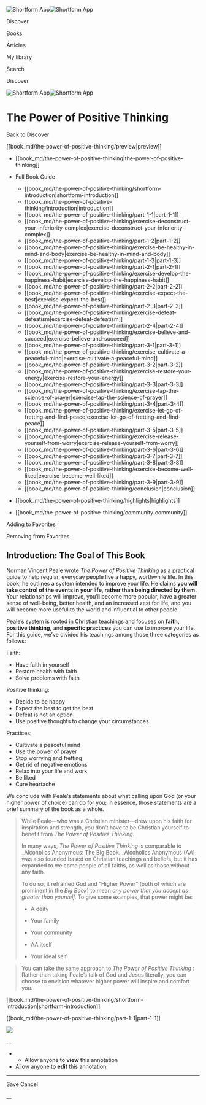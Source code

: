 ![Shortform App](/img/logo.36a2399e.svg)![Shortform App](/img/logo-dark.70c1b072.svg)

Discover

Books

Articles

My library

Search

Discover

![Shortform App](/img/logo.36a2399e.svg)![Shortform App](/img/logo-dark.70c1b072.svg)

# The Power of Positive Thinking

Back to Discover

[[book_md/the-power-of-positive-thinking/preview|preview]]

  * [[book_md/the-power-of-positive-thinking|the-power-of-positive-thinking]]
  * Full Book Guide

    * [[book_md/the-power-of-positive-thinking/shortform-introduction|shortform-introduction]]
    * [[book_md/the-power-of-positive-thinking/introduction|introduction]]
    * [[book_md/the-power-of-positive-thinking/part-1-1|part-1-1]]
    * [[book_md/the-power-of-positive-thinking/exercise-deconstruct-your-inferiority-complex|exercise-deconstruct-your-inferiority-complex]]
    * [[book_md/the-power-of-positive-thinking/part-1-2|part-1-2]]
    * [[book_md/the-power-of-positive-thinking/exercise-be-healthy-in-mind-and-body|exercise-be-healthy-in-mind-and-body]]
    * [[book_md/the-power-of-positive-thinking/part-1-3|part-1-3]]
    * [[book_md/the-power-of-positive-thinking/part-2-1|part-2-1]]
    * [[book_md/the-power-of-positive-thinking/exercise-develop-the-happiness-habit|exercise-develop-the-happiness-habit]]
    * [[book_md/the-power-of-positive-thinking/part-2-2|part-2-2]]
    * [[book_md/the-power-of-positive-thinking/exercise-expect-the-best|exercise-expect-the-best]]
    * [[book_md/the-power-of-positive-thinking/part-2-3|part-2-3]]
    * [[book_md/the-power-of-positive-thinking/exercise-defeat-defeatism|exercise-defeat-defeatism]]
    * [[book_md/the-power-of-positive-thinking/part-2-4|part-2-4]]
    * [[book_md/the-power-of-positive-thinking/exercise-believe-and-succeed|exercise-believe-and-succeed]]
    * [[book_md/the-power-of-positive-thinking/part-3-1|part-3-1]]
    * [[book_md/the-power-of-positive-thinking/exercise-cultivate-a-peaceful-mind|exercise-cultivate-a-peaceful-mind]]
    * [[book_md/the-power-of-positive-thinking/part-3-2|part-3-2]]
    * [[book_md/the-power-of-positive-thinking/exercise-restore-your-energy|exercise-restore-your-energy]]
    * [[book_md/the-power-of-positive-thinking/part-3-3|part-3-3]]
    * [[book_md/the-power-of-positive-thinking/exercise-tap-the-science-of-prayer|exercise-tap-the-science-of-prayer]]
    * [[book_md/the-power-of-positive-thinking/part-3-4|part-3-4]]
    * [[book_md/the-power-of-positive-thinking/exercise-let-go-of-fretting-and-find-peace|exercise-let-go-of-fretting-and-find-peace]]
    * [[book_md/the-power-of-positive-thinking/part-3-5|part-3-5]]
    * [[book_md/the-power-of-positive-thinking/exercise-release-yourself-from-worry|exercise-release-yourself-from-worry]]
    * [[book_md/the-power-of-positive-thinking/part-3-6|part-3-6]]
    * [[book_md/the-power-of-positive-thinking/part-3-7|part-3-7]]
    * [[book_md/the-power-of-positive-thinking/part-3-8|part-3-8]]
    * [[book_md/the-power-of-positive-thinking/exercise-become-well-liked|exercise-become-well-liked]]
    * [[book_md/the-power-of-positive-thinking/part-3-9|part-3-9]]
    * [[book_md/the-power-of-positive-thinking/conclusion|conclusion]]
  * [[book_md/the-power-of-positive-thinking/highlights|highlights]]
  * [[book_md/the-power-of-positive-thinking/community|community]]



Adding to Favorites 

Removing from Favorites 

## Introduction: The Goal of This Book

Norman Vincent Peale wrote _The Power of Positive Thinking_ as a practical guide to help regular, everyday people live a happy, worthwhile life. In this book, he outlines a system intended to improve your life. He claims **you will take control of the events in your life, rather than being directed by them.** Your relationships will improve, you’ll become more popular, have a greater sense of well-being, better health, and an increased zest for life, and you will become more useful to the world and influential to other people.

Peale’s system is rooted in Christian teachings and focuses on **faith, positive thinking,** and **specific practices** you can use to improve your life. For this guide, we’ve divided his teachings among those three categories as follows:

Faith:

  * Have faith in yourself
  * Restore health with faith
  * Solve problems with faith



Positive thinking:

  * Decide to be happy
  * Expect the best to get the best
  * Defeat is not an option
  * Use positive thoughts to change your circumstances



Practices:

  * Cultivate a peaceful mind
  * Use the power of prayer
  * Stop worrying and fretting
  * Get rid of negative emotions
  * Relax into your life and work
  * Be liked
  * Cure heartache



We conclude with Peale’s statements about what calling upon God (or your higher power of choice) can do for you; in essence, those statements are a brief summary of the book as a whole.

> While Peale—who was a Christian minister—drew upon his faith for inspiration and strength, you don’t have to be Christian yourself to benefit from _The Power of Positive Thinking_.
> 
> In many ways, _The Power of Positive Thinking_ is comparable to _Alcoholics Anonymous: The Big Book. _Alcoholics Anonymous (AA) was also founded based on Christian teachings and beliefs, but it has expanded to welcome people of all faiths, as well as those without any faith.
> 
> To do so, it reframed God and “Higher Power” (both of which are prominent in the _Big Book_) to mean _any power that you accept as greater than yourself._ To give some examples, that power might be:
> 
>   * A deity
> 
>   * Your family
> 
>   * Your community
> 
>   * AA itself
> 
>   * Your ideal self
> 
> 

> 
> You can take the same approach to _The Power of Positive Thinking_ : Rather than taking Peale’s talk of God and Jesus literally, you can choose to envision whatever higher power will inspire and comfort you.

[[book_md/the-power-of-positive-thinking/shortform-introduction|shortform-introduction]]

[[book_md/the-power-of-positive-thinking/part-1-1|part-1-1]]

![](https://bat.bing.com/action/0?ti=56018282&Ver=2&mid=b6bacb7d-0f44-49d8-abfa-4deac729dd19&sid=1711133063fa11eebdec89a8b8ae3bbc&vid=171147a063fa11eea7440fcfeb230d96&vids=0&msclkid=N&pi=0&lg=en-US&sw=800&sh=600&sc=24&nwd=1&tl=Shortform%20%7C%20Book&p=https%3A%2F%2Fwww.shortform.com%2Fapp%2Fbook%2Fthe-power-of-positive-thinking%2Fintroduction&r=&lt=434&evt=pageLoad&sv=1&rn=666763)

__

  *   * Allow anyone to **view** this annotation
  * Allow anyone to **edit** this annotation



* * *

Save Cancel

__



